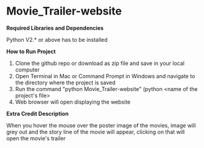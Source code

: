 # Movie_Trailer-website

**Required Libraries and Dependencies**

Python V2.* or above has to be installed

**How to Run Project**

1. Clone the github repo or download as zip file and save in your local computer
2. Open Terminal in Mac or Command Prompt in Windows and navigate to the directory where the project is saved
3. Run the command "python Movie_Trailer-website" (python <name of the project's file>
4. Web browser will open displaying the website

**Extra Credit Description**

When you hover the mouse over the poster image of the movies, image will grey out and the story line of the movie will appear, clicking on that will open the movie's trailer

